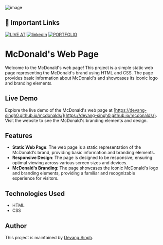 ![image](https://github.com/devang-singh0/mcdonalds/assets/100257042/e0349b45-712b-4693-b73b-d621a45abc7d)



## 🔗 Important Links
[![LIVE AT](https://img.shields.io/badge/LIVE_AT-000?style=for-the-badge&logo=ko-fi&logoColor=white)](https://devang-singh0.github.io/mcdonalds/)
[![linkedin](https://img.shields.io/badge/linkedin-0A66C2?style=for-the-badge&logo=linkedin&logoColor=white)](https://www.linkedin.com/in/devang-singh-b29353255/)
[![PORTFOLIO](https://img.shields.io/badge/portfolio-1DA1F2?style=for-the-badge&logo=github&logoColor=white)](https://devang-singh0.github.io/portfolio/)

# McDonald's Web Page

Welcome to the McDonald's web page! This project is a simple static web page representing the McDonald's brand using HTML and CSS. The page provides basic information about McDonald's and showcases its iconic logo and branding elements.

## Live Demo

Explore the live demo of the McDonald's web page at [https://devang-singh0.github.io/mcdonalds/](https://devang-singh0.github.io/mcdonalds/). Visit the website to see the McDonald's branding elements and design.

## Features

- **Static Web Page**: The web page is a static representation of the McDonald's brand, providing basic information and branding elements.
- **Responsive Design**: The page is designed to be responsive, ensuring optimal viewing across various screen sizes and devices.
- **McDonald's Branding**: The page showcases the iconic McDonald's logo and branding elements, providing a familiar and recognizable experience for visitors.

## Technologies Used

- HTML
- CSS


## Author

This project is maintained by [Devang Singh](https://github.com/devang-singh0).
